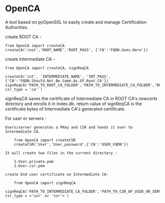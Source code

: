 # OpenCA
A tool based on pyOpenSSL to easily create and manage Certification Authorities.

create ROOT CA -

	from OpenCA import createCA
	createCA('root','ROOT_NAME','ROOT_PASS', {'CN':'FQDN.Goes.Here'})

create Intermediate CA -

	from OpenCA import createCA, signReqCA

	createCA('int', 'INTERMEDIATE_NAME', 'INT_PASS', {'CN':'FQDN.Should.Not.Be.Same.As.Of.Root.CA'})
	signReqCA('PATH_TO_ROOT_CA_FOLDER','PATH_TO_INTERMEDIATE_CA_FOLDER','ROOT_PASS', csr_type = 'ca' )

signReqCA saves the certificate of Intermediate CA in ROOT CA's *newcerts* directory and enrolls it in index.db.
return value of signReqCA is the certificate bytes of Intermediate CA's generated certificate.

For user or servers -

	Users/server generates a PKey and CSR and hands it over to Intermediate CA.

		from OpenCA import createCSR
		createCSR('User','User_password',{'CN':'USER_FQDN'})

	It will create two files in the current directory -

		1.User.private.pem
		2.User.csr.pem

	create End user certificate on Intermediate CA-

		from OpenCA import signReqCA
		signReqCA('PATH_TO_INTERMEDIATE_CA_FOLDER','PATH_TO_CSR_OF_USER_OR_SERVER','INT_PASS', csr_type = <'usr' or 'svr'> )
